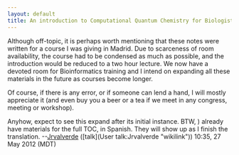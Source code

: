 ```yaml
---
layout: default
title: An introduction to Computational Quantum Chemistry for Biologists
---
```


Although off-topic, it is perhaps worth mentioning that these notes were written for a course I was giving in Madrid. Due to scarceness of room availability, the course had to be condensed as much as possible, and the introduction would be reduced to a two hour lecture. We now have a devoted room for Bioinformatics training and I intend on expanding all these materials in the future as courses become longer.

Of course, if there is any error, or if someone can lend a hand, I will mostly appreciate it (and even buy you a beer or a tea if we meet in any congress, meeting or workshop).

Anyhow, expect to see this expand after its initial instance. BTW, ) already have materials for the full TOC, in Spanish. They will show up as I finish the translation. --[Jrvalverde](User:Jrvalverde "wikilink") ([talk](User talk:Jrvalverde "wikilink")) 10:35, 27 May 2012 (MDT)
